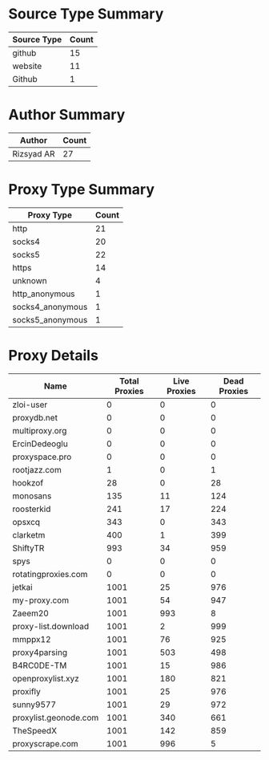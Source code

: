 # Source Type Summary

| Source Type | Count |
|-------------|-------|
| github | 15 |
| website | 11 |
| Github | 1 |


# Author Summary

| Author | Count |
|--------|-------|
| Rizsyad AR | 27 |


# Proxy Type Summary

| Proxy Type | Count |
|------------|-------|
| http | 21 |
| socks4 | 20 |
| socks5 | 22 |
| https | 14 |
| unknown | 4 |
| http_anonymous | 1 |
| socks4_anonymous | 1 |
| socks5_anonymous | 1 |


# Proxy Details

| Name | Total Proxies | Live Proxies | Dead Proxies |
|------|---------------|--------------|---------------|
| zloi-user | 0 | 0 | 0 |
| proxydb.net | 0 | 0 | 0 |
| multiproxy.org | 0 | 0 | 0 |
| ErcinDedeoglu | 0 | 0 | 0 |
| proxyspace.pro | 0 | 0 | 0 |
| rootjazz.com | 1 | 0 | 1 |
| hookzof | 28 | 0 | 28 |
| monosans | 135 | 11 | 124 |
| roosterkid | 241 | 17 | 224 |
| opsxcq | 343 | 0 | 343 |
| clarketm | 400 | 1 | 399 |
| ShiftyTR | 993 | 34 | 959 |
| spys | 0 | 0 | 0 |
| rotatingproxies.com | 0 | 0 | 0 |
| jetkai | 1001 | 25 | 976 |
| my-proxy.com | 1001 | 54 | 947 |
| Zaeem20 | 1001 | 993 | 8 |
| proxy-list.download | 1001 | 2 | 999 |
| mmppx12 | 1001 | 76 | 925 |
| proxy4parsing | 1001 | 503 | 498 |
| B4RC0DE-TM | 1001 | 15 | 986 |
| openproxylist.xyz | 1001 | 180 | 821 |
| proxifly | 1001 | 25 | 976 |
| sunny9577 | 1001 | 29 | 972 |
| proxylist.geonode.com | 1001 | 340 | 661 |
| TheSpeedX | 1001 | 142 | 859 |
| proxyscrape.com | 1001 | 996 | 5 |
